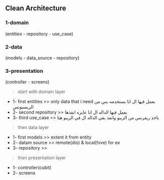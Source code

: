 ## Clean Architecture
### 1-domain
(entities - repository - use_case) 
### 2-data
(models - data_source - repository)
### 3-presentation
(controller - screens)
> start with domain layer
- 1- first entities >> only data that i need بعمل فيها ال انا بستخدمه بس من الريسبونس
- 2- second repository >> بعمل فيها الداله ال انا عايزه انفذها
- 3- third use_case >> باخذ ريفرنس من الريبو وانفذ بقي الداله ال في الريبو هنا
> then data layer
- 1- first models >> extent it from entity
- 2- datam source >> remote(dio) & local(hive) for ex
- 3- repository >>
> then presentation layer
- 1- controller(cubit)
- 2- screens
